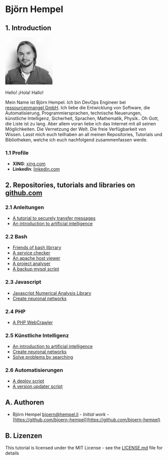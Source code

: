 # Björn Hempel

## 1. Introduction

<img src="images/bjoern-hempel.jpg" width="150">

Hello! ¡Hola! Hallo!

Mein Name ist Björn Hempel. Ich bin DevOps Engineer bei [ressourcenmangel GmbH](https://www.ressourcenmangel.de/startseite.html). Ich liebe die Entwicklung von Software, die Automatisierung, Programmiersprachen, technische Neuerungen, künstliche Intelligenz, Sicherheit, Sprachen, Mathematik, Physik.. Oh Gott, die Liste ist zu lang. Aber allem voran liebe ich das Internet mit all seinen Möglichkeiten. Die Vernetzung der Welt. Die freie Verfügbarkeit von Wissen. Lasst mich euch teilhaben an all meinen Repositories, Tutorials und Bibliotheken, welche ich euch nachfolgend zusammenfassen werde.

### 1.1 Profile

* **XING**: [xing.com](https://www.xing.com/profile/Bjoern_Hempel14)
* **LinkedIn**: [linkedin.com](https://www.linkedin.com/in/bjoernhempel)

## 2. Repositories, tutorials and libraries on [github.com](https://github.com/bjoern-hempel)

### 2.1 Anleitungen

* [A tutorial to securely transfer messages](https://github.com/friends-of-tutorials/securely-transfer-messages)
* [An introduction to artificial intelligence](https://github.com/friends-of-ai/an-introduction-to-artificial-intelligence)

### 2.2 Bash

* [Friends of bash librrary](https://github.com/bjoern-hempel/friends-of-bash)
* [A service checker](https://github.com/bjoern-hempel/service-checker)
* [An apache host viewer](https://github.com/bjoern-hempel/apache-host-viewer)
* [A project analyser](https://github.com/bjoern-hempel/project-analyser)
* [A backup mysql script](https://github.com/bjoern-hempel/backup-mysql)

### 2.3 Javascript

* [Javascript Numerical Analysis Library](https://github.com/bjoern-hempel/js-analysis)
* [Create neuronal networks](https://github.com/friends-of-ai/create-neuronal-networks)

### 2.4 PHP

* [A PHP WebCrawler](https://github.com/bjoern-hempel/php-web-crawler)

### 2.5 Künstliche Intelligenz

* [An introduction to artificial intelligence](https://github.com/friends-of-ai/an-introduction-to-artificial-intelligence)
* [Create neuronal networks](https://github.com/friends-of-ai/create-neuronal-networks)
* [Solve problems by searching](https://github.com/friends-of-ai/solve-problems-by-searching)

### 2.6 Automatisierungen

* [A deploy script](https://github.com/bjoern-hempel/bash-git-deploy)
* [A version updater script](https://github.com/bjoern-hempel/bash-git-version-updater)

## A. Authoren

* Björn Hempel <bjoern@hempel.li> - _Initial work_ - [https://github.com/bjoern-hempel](https://github.com/bjoern-hempel)

## B. Lizenzen

This tutorial is licensed under the MIT License - see the [LICENSE.md](/LICENSE.md) file for details
